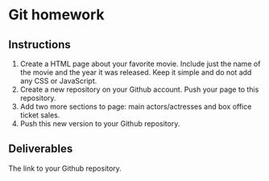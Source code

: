 # Git homework

## Instructions

1. Create a HTML page about your favorite movie. Include just the name of the movie and the year it was released. Keep it simple and do not add any CSS or JavaScript.
2. Create a new repository on your Github account. Push your page to this repository.
3. Add two more sections to page: main actors/actresses and box office ticket sales.
4. Push this new version to your Github repository.

## Deliverables

The link to your Github repository.
